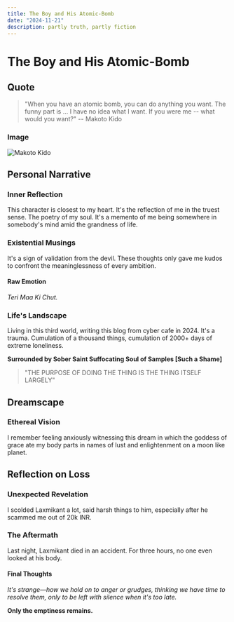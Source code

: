 ```yaml
---
title: The Boy and His Atomic-Bomb
date: "2024-11-21"
description: partly truth, partly fiction
---
```


# The Boy and His Atomic-Bomb

## Quote
> "When you have an atomic bomb, you can do anything you want. The funny part is ... I have no idea what I want. If you were me -- what would you want?" -- Makoto Kido

### Image
![Makoto Kido](https://i.imgur.com/TST5bZP.jpeg)

## Personal Narrative

### Inner Reflection
This character is closest to my heart. It's the reflection of me in the truest sense. The poetry of my soul. It's a memento of me being somewhere in somebody's mind amid the grandness of life. 

### Existential Musings
It's a sign of validation from the devil. These thoughts only gave me kudos to confront the meaninglessness of every ambition. 

#### Raw Emotion
*Teri Maa Ki Chut.*

### Life's Landscape
Living in this third world, writing this blog from cyber cafe in 2024. It's a trauma. Cumulation of a thousand things, cumulation of 2000+ days of extreme loneliness.

**Surrounded by Sober Saint Suffocating Soul of Samples [Such a Shame]**

> "THE PURPOSE OF DOING THE THING IS THE THING ITSELF LARGELY"

## Dreamscape

### Ethereal Vision
I remember feeling anxiously witnessing this dream in which the goddess of grace ate my body parts in names of lust and enlightenment on a moon like planet. 

## Reflection on Loss

### Unexpected Revelation
I scolded Laxmikant a lot, said harsh things to him, especially after he scammed me out of 20k INR. 

### The Aftermath
Last night, Laxmikant died in an accident. For three hours, no one even looked at his body.

#### Final Thoughts
*It's strange—how we hold on to anger or grudges, thinking we have time to resolve them, only to be left with silence when it's too late.*

**Only the emptiness remains.**

